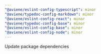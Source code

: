 ```yaml
---
"@aviene/eslint-config-typescript": minor
"@aviene/typedoc-config-markdown": minor
"@aviene/eslint-config-react": minor
"@aviene/typedoc-config-base": minor
"@aviene/eslint-config-base": minor
"@aviene/eslint-config-node": minor
---
```


Update package dependencies
